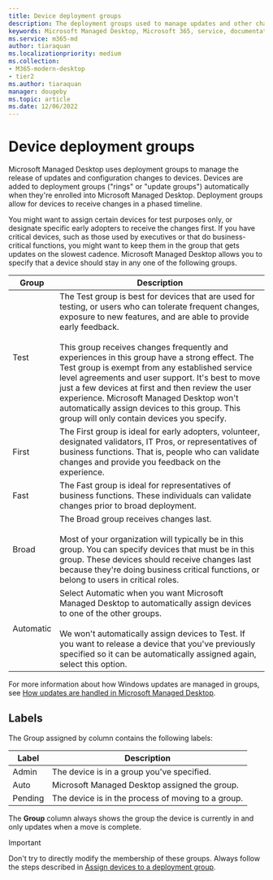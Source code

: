 ```yaml
---
title: Device deployment groups
description: The deployment groups used to manage updates and other changes
keywords: Microsoft Managed Desktop, Microsoft 365, service, documentation
ms.service: m365-md
author: tiaraquan
ms.localizationpriority: medium
ms.collection: 
- M365-modern-desktop
- tier2
ms.author: tiaraquan
manager: dougeby
ms.topic: article
ms.date: 12/06/2022
---
```


# Device deployment groups

Microsoft Managed Desktop uses deployment groups to manage the release of updates and configuration changes to devices. Devices are added to deployment groups ("rings" or "update groups") automatically when they're enrolled into Microsoft Managed Desktop. Deployment groups allow for devices to receive changes in a phased timeline.

You might want to assign certain devices for test purposes only, or designate specific early adopters to receive the changes first. If you have critical devices, such as those used by executives or that do business-critical functions, you might want to keep them in the group that gets updates on the slowest cadence. Microsoft Managed Desktop allows you to specify that a device should stay in any one of the following groups.

| Group | Description |
| ----- | ----- |
| Test | The Test group is best for devices that are used for testing, or users who can tolerate frequent changes, exposure to new features, and are able to provide early feedback.<br><br>This group receives changes frequently and experiences in this group have a strong effect. The Test group is exempt from any established service level agreements and user support. It's best to move just a few devices at first and then review the user experience. Microsoft Managed Desktop won't automatically assign devices to this group. This group will only contain devices you specify.
| First | The First group is ideal for early adopters, volunteer, designated validators, IT Pros, or representatives of business functions. That is, people who can validate changes and provide you feedback on the experience.
| Fast | The Fast group is ideal for representatives of business functions. These individuals can validate changes prior to broad deployment.
| Broad | The Broad group receives changes last.<br><br>Most of your organization will typically be in this group. You can specify devices that must be in this group. These devices should receive changes last because they're doing business critical functions, or belong to users in critical roles.
| Automatic | Select Automatic when you want Microsoft Managed Desktop to automatically assign devices to one of the other groups.<br><br>We won't automatically assign devices to Test. If you want to release a device that you've previously specified so it can be automatically assigned again, select this option.

For more information about how Windows updates are managed in groups, see [How updates are handled in Microsoft Managed Desktop](../operate/updates.md).

## Labels

The Group assigned by column contains the following labels:

| Label | Description |
| ----- | ----- |
| Admin | The device is in a group you've specified. |
| Auto | Microsoft Managed Desktop assigned the group. |
| Pending | The device is in the process of moving to a group. |

The **Group** column always shows the group the device is currently in and only updates when a move is complete.

> [!IMPORTANT]
> Don't try to directly modify the membership of these groups. Always follow the steps described in [Assign devices to a deployment group](../operate/assign-deployment-group.md).
